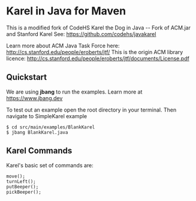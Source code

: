 # Karel in Java for Maven

This is a modified fork of CodeHS Karel the Dog in Java -- Fork of ACM.jar and Stanford Karel
See: https://github.com/codehs/javakarel

Learn more about ACM Java Task Force here: http://cs.stanford.edu/people/eroberts/jtf/
This is the origin ACM library licence: http://cs.stanford.edu/people/eroberts/jtf/documents/License.pdf

## Quickstart

We are using **jbang** to run the examples. Learn more at https://www.jbang.dev

To test out an example open the root directory in your terminal. Then navigate to SimpleKarel example

    $ cd src/main/examples/BlankKarel
    $ jbang BlankKarel.java

## Karel Commands

Karel's basic set of commands are:

    move();
    turnLeft();
    putBeeper();
    pickBeeper();
